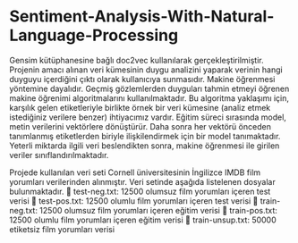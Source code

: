 # Sentiment-Analysis-With-Natural-Language-Processing
Gensim kütüphanesine bağlı doc2vec kullanılarak gerçekleştirilmiştir.
Projenin amacı alınan veri kümesinin duygu analizini yaparak verinin hangi duyguyu içerdiğini çıktı olarak kullanıcıya sunmasıdır. 
Makine öğrenmesi yöntemine dayalıdır. Geçmiş gözlemlerden duyguları tahmin etmeyi öğrenen makine öğrenimi algoritmalarını kullanılmaktadır.
Bu algoritma yaklaşımı için, karşılık gelen etiketleriyle birlikte örnek bir veri kümesine (analiz etmek istediğiniz verilere benzer) ihtiyacımız vardır.
Eğitim süreci sırasında model, metin verilerini vektörlere dönüştürür. 
Daha sonra her vektörü önceden tanımlanmış etiketlerden biriyle ilişkilendirmek için bir model tanımaktadır. 
Yeterli miktarda ilgili veri beslendikten sonra, makine öğrenmesi ile girilen veriler sınıflandırılmaktadır.

Projede kullanılan veri seti Cornell üniversitesinin İngilizce IMDB film yorumları verilerinden alınmıştır. Veri setinde aşağıda listelenen dosyalar bulunmaktadır.
 test-neg.txt: 12500 olumsuz film yorumları içeren test verisi 
 test-pos.txt: 12500 olumlu film yorumları içeren test verisi 
 train-neg.txt: 12500 olumsuz film yorumları içeren eğitim verisi 
 train-pos.txt: 12500 olumlu film yorumları içeren eğitim verisi 
 train-unsup.txt: 50000 etiketsiz film yorumları verisi
